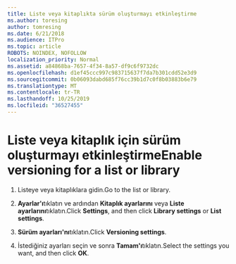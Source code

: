 ```yaml
---
title: Liste veya kitaplıkta sürüm oluşturmayı etkinleştirme
ms.author: toresing
author: tomresing
ms.date: 6/21/2018
ms.audience: ITPro
ms.topic: article
ROBOTS: NOINDEX, NOFOLLOW
localization_priority: Normal
ms.assetid: a84868ba-7657-4f34-8a57-df9c6f9732dc
ms.openlocfilehash: d1ef45ccc997c983715637f7da7b301cdd52e3d9
ms.sourcegitcommit: 0b06093dabd685f76cc39b1d7c0f8b03883b6e79
ms.translationtype: MT
ms.contentlocale: tr-TR
ms.lasthandoff: 10/25/2019
ms.locfileid: "36527455"
---
```

# <a name="enable-versioning-for-a-list-or-library"></a><span data-ttu-id="7de01-102">Liste veya kitaplık için sürüm oluşturmayı etkinleştirme</span><span class="sxs-lookup"><span data-stu-id="7de01-102">Enable versioning for a list or library</span></span>

1. <span data-ttu-id="7de01-103">Listeye veya kitaplıklara gidin.</span><span class="sxs-lookup"><span data-stu-id="7de01-103">Go to the list or library.</span></span>
    
2. <span data-ttu-id="7de01-104">**Ayarlar'ı**tıklatın ve ardından **Kitaplık ayarlarını** veya **Liste ayarlarını**tıklatın.</span><span class="sxs-lookup"><span data-stu-id="7de01-104">Click **Settings**, and then click **Library settings** or **List settings**.</span></span>
    
3. <span data-ttu-id="7de01-105">**Sürüm ayarları'nı**tıklatın.</span><span class="sxs-lookup"><span data-stu-id="7de01-105">Click **Versioning settings**.</span></span>
    
4. <span data-ttu-id="7de01-106">İstediğiniz ayarları seçin ve sonra **Tamam'ı**tıklatın.</span><span class="sxs-lookup"><span data-stu-id="7de01-106">Select the settings you want, and then click **OK**.</span></span>
    

